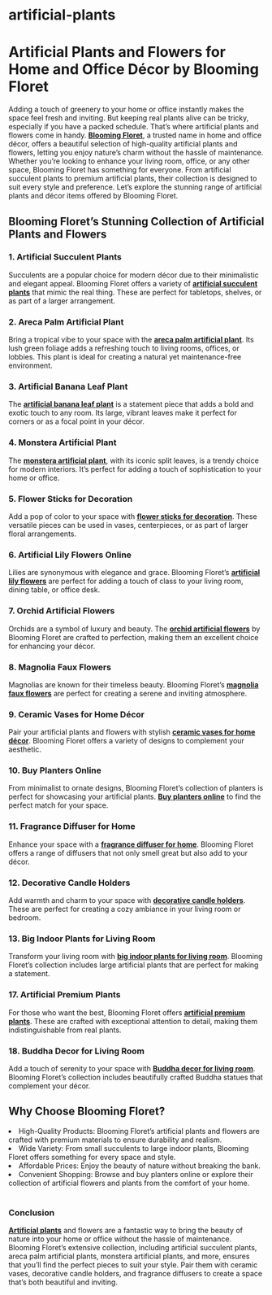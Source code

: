 # artificial-plants
<h1>Artificial Plants and Flowers for Home and Office Décor by Blooming Floret</h1>
<p style-align="justify">Adding a touch of greenery to your home or office instantly makes the space feel fresh and inviting. But keeping real plants alive can be tricky, especially if you have a packed schedule. That’s where artificial plants and flowers come in handy. <b><a href="https://bloomingfloret.in/">Blooming Floret</a></b>, a trusted name in home and office décor, offers a beautiful selection of high-quality artificial plants and flowers, letting you enjoy nature’s charm without the hassle of maintenance.
<br>
Whether you’re looking to enhance your living room, office, or any other space, Blooming Floret has something for everyone. From artificial succulent plants to premium artificial plants, their collection is designed to suit every style and preference. Let’s explore the stunning range of artificial plants and décor items offered by Blooming Floret.

<h2>Blooming Floret’s Stunning Collection of Artificial Plants and Flowers</h2>
<h3>1. Artificial Succulent Plants</h3>
Succulents are a popular choice for modern décor due to their minimalistic and elegant appeal. Blooming Floret offers a variety of <b><a href="https://bloomingfloret.in/collections/succulents-plants">artificial succulent plants</a></b> that mimic the real thing. These are perfect for tabletops, shelves, or as part of a larger arrangement.
<h3>2. Areca Palm Artificial Plant</h3>
Bring a tropical vibe to your space with the <b><a href="https://bloomingfloret.in/collections/arica-plants">areca palm artificial plant</a></b>. Its lush green foliage adds a refreshing touch to living rooms, offices, or lobbies. This plant is ideal for creating a natural yet maintenance-free environment.
<h3>3. Artificial Banana Leaf Plant</h3>
The <b><a href="https://bloomingfloret.in/collections/banana-plants">artificial banana leaf plant</a></b> is a statement piece that adds a bold and exotic touch to any room. Its large, vibrant leaves make it perfect for corners or as a focal point in your décor.
<h3>4. Monstera Artificial Plant</h3>
The <b><a href="https://bloomingfloret.in/collections/monstera-plants">monstera artificial plant</a></b>, with its iconic split leaves, is a trendy choice for modern interiors. It’s perfect for adding a touch of sophistication to your home or office.
<h3>5. Flower Sticks for Decoration</h3>
Add a pop of color to your space with <b><a href="https://bloomingfloret.in/collections/flower-stick">flower sticks for decoration</a></b>. These versatile pieces can be used in vases, centerpieces, or as part of larger floral arrangements.
<h3>6. Artificial Lily Flowers Online</h3>
Lilies are synonymous with elegance and grace. Blooming Floret’s <b><a href="https://bloomingfloret.in/collections/lilies">artificial lily flowers</a></b> are perfect for adding a touch of class to your living room, dining table, or office desk.
<h3>7. Orchid Artificial Flowers</h3>
Orchids are a symbol of luxury and beauty. The <b><a href="https://bloomingfloret.in/collections/orchids">orchid artificial flowers</a></b> by Blooming Floret are crafted to perfection, making them an excellent choice for enhancing your décor.
<h3>8. Magnolia Faux Flowers</h3>
Magnolias are known for their timeless beauty. Blooming Floret’s <b><a href="https://bloomingfloret.in/collections/mangnolia-faux">magnolia faux flowers</a></b> are perfect for creating a serene and inviting atmosphere.
<h3>9. Ceramic Vases for Home Décor</h3>
Pair your artificial plants and flowers with stylish <b><a href="https://bloomingfloret.in/collections/vase">ceramic vases for home décor</a></b>. Blooming Floret offers a variety of designs to complement your aesthetic.
<h3>10. Buy Planters Online</h3>
From minimalist to ornate designs, Blooming Floret’s collection of planters is perfect for showcasing your artificial plants. <b><a href="https://bloomingfloret.in/collections/planter">Buy planters online</a></b> to find the perfect match for your space.
<h3>11. Fragrance Diffuser for Home</h3>
Enhance your space with a <b><a href="https://bloomingfloret.in/collections/diffusers-fragrances">fragrance diffuser for home</a></b>. Blooming Floret offers a range of diffusers that not only smell great but also add to your décor.
<h3>12. Decorative Candle Holders</h3>
Add warmth and charm to your space with <b><a href="https://bloomingfloret.in/collections/candle-holders-candles">decorative candle holders</a></b>. These are perfect for creating a cozy ambiance in your living room or bedroom.
<h3>13. Big Indoor Plants for Living Room</h3>
Transform your living room with <b><a href="https://bloomingfloret.in/collections/large-plants">big indoor plants for living room</a></b>. Blooming Floret’s collection includes large artificial plants that are perfect for making a statement.
<h3>17. Artificial Premium Plants</h3>
For those who want the best, Blooming Floret offers <b><a href="https://bloomingfloret.in/collections/premium-plants">artificial premium plants</a></b>. These are crafted with exceptional attention to detail, making them indistinguishable from real plants.
<h3>18. Buddha Decor for Living Room</h3>
Add a touch of serenity to your space with <b><a href="https://bloomingfloret.in/collections/buddhas">Buddha decor for living room</a></b>. Blooming Floret’s collection includes beautifully crafted Buddha statues that complement your décor.
<br>
<h2>Why Choose Blooming Floret?</h2>
<li>High-Quality Products: Blooming Floret’s artificial plants and flowers are crafted with premium materials to ensure durability and realism.</li>
<li>Wide Variety: From small succulents to large indoor plants, Blooming Floret offers something for every space and style.</li>
<li>Affordable Prices: Enjoy the beauty of nature without breaking the bank.</li>
<li>Convenient Shopping: Browse and buy planters online or explore their collection of artificial flowers and plants from the comfort of your home.</li>
<br>
<h3>Conclusion</h3>
<b><a href="https://bloomingfloret.in/collections/artificial-plants">Artificial plants</a></b> and flowers are a fantastic way to bring the beauty of nature into your home or office without the hassle of maintenance. Blooming Floret’s extensive collection, including artificial succulent plants, areca palm artificial plants, monstera artificial plants, and more, ensures that you’ll find the perfect pieces to suit your style. Pair them with ceramic vases, decorative candle holders, and fragrance diffusers to create a space that’s both beautiful and inviting.
</p>
